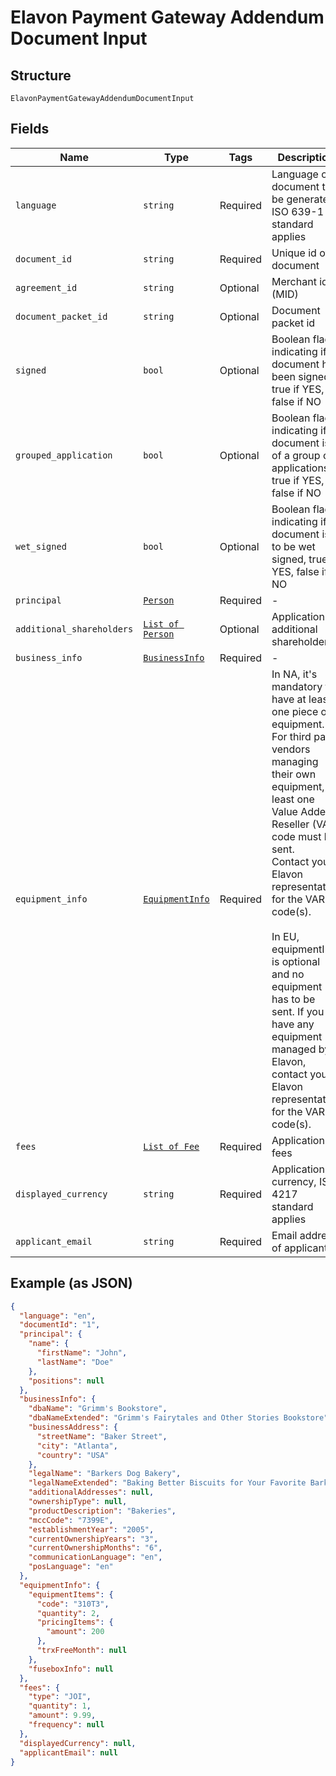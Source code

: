 
# Elavon Payment Gateway Addendum Document Input

## Structure

`ElavonPaymentGatewayAddendumDocumentInput`

## Fields

| Name | Type | Tags | Description |
|  --- | --- | --- | --- |
| `language` | `string` | Required | Language of document to be generated,  ISO 639-1 standard applies |
| `document_id` | `string` | Required | Unique id of document |
| `agreement_id` | `string` | Optional | Merchant id (MID) |
| `document_packet_id` | `string` | Optional | Document packet id |
| `signed` | `bool` | Optional | Boolean flag indicating if document has been signed, true if  YES, false if NO |
| `grouped_application` | `bool` | Optional | Boolean flag indicating if document is of a group of applications, true if  YES, false if NO |
| `wet_signed` | `bool` | Optional | Boolean flag indicating if document is to be wet signed, true if  YES, false if NO |
| `principal` | [`Person`](../../doc/models/person.md) | Required | - |
| `additional_shareholders` | [`List of Person`](../../doc/models/person.md) | Optional | Application's additional shareholders |
| `business_info` | [`BusinessInfo`](../../doc/models/business-info.md) | Required | - |
| `equipment_info` | [`EquipmentInfo`](../../doc/models/equipment-info.md) | Required | In NA, it's mandatory to have at least one piece of equipment. For third party vendors<br>managing their own equipment, at least one Value Added Reseller (VAR) code must be sent.<br>Contact your Elavon representative for the VAR code(s).<br><br>          In EU, equipmentInfo is optional and no equipment has to be sent. If you have any equipment <br>          managed by Elavon, contact your Elavon representative for the VAR code(s). |
| `fees` | [`List of Fee`](../../doc/models/fee.md) | Required | Application's fees |
| `displayed_currency` | `string` | Required | Application's currency, ISO 4217 standard applies |
| `applicant_email` | `string` | Required | Email address of applicant |

## Example (as JSON)

```json
{
  "language": "en",
  "documentId": "1",
  "principal": {
    "name": {
      "firstName": "John",
      "lastName": "Doe"
    },
    "positions": null
  },
  "businessInfo": {
    "dbaName": "Grimm's Bookstore",
    "dbaNameExtended": "Grimm's Fairytales and Other Stories Bookstore",
    "businessAddress": {
      "streetName": "Baker Street",
      "city": "Atlanta",
      "country": "USA"
    },
    "legalName": "Barkers Dog Bakery",
    "legalNameExtended": "Baking Better Biscuits for Your Favorite Barkers Dog Bakery LLC",
    "additionalAddresses": null,
    "ownershipType": null,
    "productDescription": "Bakeries",
    "mccCode": "7399E",
    "establishmentYear": "2005",
    "currentOwnershipYears": "3",
    "currentOwnershipMonths": "6",
    "communicationLanguage": "en",
    "posLanguage": "en"
  },
  "equipmentInfo": {
    "equipmentItems": {
      "code": "310T3",
      "quantity": 2,
      "pricingItems": {
        "amount": 200
      },
      "trxFreeMonth": null
    },
    "fuseboxInfo": null
  },
  "fees": {
    "type": "JOI",
    "quantity": 1,
    "amount": 9.99,
    "frequency": null
  },
  "displayedCurrency": null,
  "applicantEmail": null
}
```

